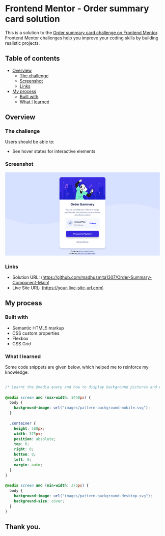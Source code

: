 # Frontend Mentor - Order summary card solution

This is a solution to the [Order summary card challenge on Frontend Mentor](https://www.frontendmentor.io/challenges/order-summary-component-QlPmajDUj). Frontend Mentor challenges help you improve your coding skills by building realistic projects.

## Table of contents

- [Overview](#overview)
  - [The challenge](#the-challenge)
  - [Screenshot](#screenshot)
  - [Links](#links)
- [My process](#my-process)
  - [Built with](#built-with)
  - [What I learned](#what-i-learned)

## Overview

### The challenge

Users should be able to:

- See hover states for interactive elements

### Screenshot

<img src="https://github.com/madhusmita1307/Order-Summary-Component-Main/blob/011c51f7fa95c159c6762b5dbabed4f72291b881/images/frontendchallenge1.png">


### Links

- Solution URL: (https://github.com/madhusmita1307/Order-Summary-Component-Main)
- Live Site URL: (https://your-live-site-url.com)

## My process

### Built with

- Semantic HTML5 markup
- CSS custom properties
- Flexbox
- CSS Grid

### What I learned

Some code snippets are given below, which helped me to reinforce my knowledge:

```css

/* Learnt the @media query and how to display background pictures and colour*/

@media screen and (max-width: 1440px) {
  body {
    background-image: url("images/pattern-background-mobile.svg");
  }

  .container {
    height: 580px;
    width: 375px;
    position: absolute;
    top: 0;
    right: 0;
    bottom: 0;
    left: 0;
    margin: auto;
  }
}

@media screen and (min-width: 375px) {
  body {
    background-image: url("images/pattern-background-desktop.svg");
    background-size: cover;
  }
}

```



## Thank you.
